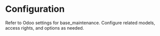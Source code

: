 # Configuration

Refer to Odoo settings for base_maintenance. Configure related models, access rights, and options as needed.

